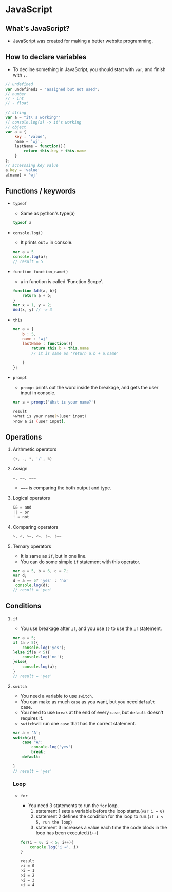 # JavaScript

## What's JavaScript?

- JavaScript was created for making a better website programming.

## How to declare variables

- To decline something in JavaScript, you should start with ``var``, and finish with ``;``.

```js
// undefined
var undefined1 = 'assigned but not used';
// number
// - int
// - float

// string
var a = "it\'s working'"
// console.log(a) -> it's working
// object
var a = {
    key : 'value',
    name = 'wj',
    lastName = function(){
        return this.key + this.name
    }
};
// accesssing key value
a.key = 'value'
a[name] = 'wj'
```



## Functions / keywords

- ``typeof``

  - Same as python's type(a)

  ```js
  typeof a
  ```

- ``console.log()``

  - It prints out ``a`` in console.

  ```js
  var a = 5
  console.log(a);
  // result = 5
  ```

- ``function function_name()``

  - ``a`` in function is called 'Function Scope'.

  ``` js
  function Add(a, b){
      return a + b;
  }
  var x = 1, y = 2;
  Add(x, y) // -> 3
  ```

- ``this``

  ``` js
  var a = {
      b : 5,
      name : 'wj'
      lastName : function(){
          return this.b + this.name
          // it is same as 'return a.b + a.name'
          
      }
  };
  ```

- ``prompt``

  - ``prompt`` prints out the word inside the breakage, and gets the user input in console.

  ``` js
  var a = prompt('What is your name?')
  ```

  ``` bash
  result
  >what is your name?>(user input)
  >now a is (user input).
  ```

  

## Operations

1. Arithmetic operators

   ``` js
   (+, -, *, '/', %)
   ```

2. Assign

   ``` js
   =, ==, ===
   ```

   - ``===`` is comparing the both output and type.

3. Logical operators

   ``` js
   && = and
   || = or
   ! = not
   ```

4. Comparing operators

   ``` js
   >, <, >=, <=, !=, !==
   ```

5. Ternary operators

   - It is same as ``if``, but in one line.
   - You can do some simple ``if`` statement with this operator.

   ``` js
   var a = 5, b = 6, c = 7;
   var d;
   d = a == 5? 'yes' : 'no'
   	console.log(d);
   // result = 'yes'
   ```

## Conditions

   1. ``if``

      - You use breakage after ``if``, and you use ``{}`` to use the ``if`` statement.

      ``` js
      var a = 5;
      if (a > 5){
          console.log('yes');
      }else if(a < 5){
          console.log('no');
      }else{
          console.log(a);
      }
      // result = 'yes'
      ```

2. ``switch``

   - You need a variable to use ``switch``.
   - You can make as much ``case`` as you want, but you need ``default`` case.
   - You need to use ``break`` at the end of every ``case``, but ``default`` doesn't requires it.
   - ``switch``will run one ``case`` that has the correct statement.

   ``` js
   var a = 'A';
   switch(a){
       case "A":
           console.log('yes')
           break;
       default:
           
   }
   // result = 'yes'
   ```

   ### Loop

   - ``for``

     - You need 3 statements to run the ``for`` loop.
       1. statement 1 sets a variable before the loop starts.(``var i = 0``)
       2. statement 2 defines the condition for the loop to run.(``if i < 5, run the loop``)
       3. statement 3 increases a value each time the code block in the loop has been executed.(``i++``)

     ``` js
     for(i = 0; i < 5; i++){
         console.log('i =', i)
     }
     ```

     ```bash
     result
     >i = 0
     >i = 1
     >i = 2
     >i = 3
     >i = 4
     ```

     